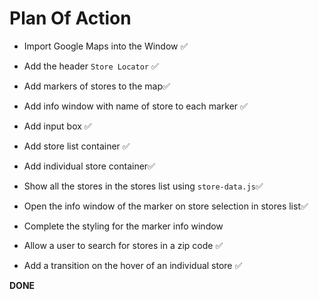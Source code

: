 # Plan Of Action

- Import Google Maps into the Window ✅

- Add the header `Store Locator` ✅

- Add markers of stores to the map✅ 

- Add info window with name of store to each marker ✅

- Add input box ✅

- Add store list container ✅

- Add individual store container✅

- Show all the stores in the stores list using `store-data.js`✅

- Open the info window of the marker on store selection in stores list✅ 

- Complete the styling for the marker info window

- Allow a user to search for stores in a zip code ✅

- Add a  transition on the hover of an individual store ✅

**DONE**

